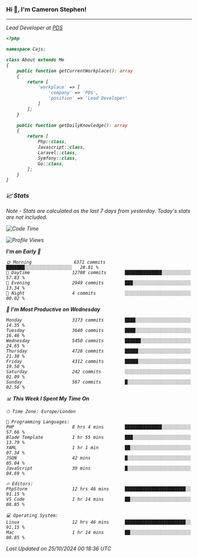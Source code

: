 ### Hi 👋, I'm Cameron Stephen!
<hr>
<p><em>Lead Developer at <a href="https://prindatasolutions.co.uk">PDS</a></p>


```php
<?php

namespace Cajs;

class About extends Me
{
    public function getCurrentWorkplace(): array
    {
        return [
            'workplace' => [
                'company' => 'PDS',
                'position' => 'Lead Developer'
            ]
        ];
    }

    public function getDailyKnowledge(): array
    {
        return [
            Php::class,
            Javascript::class,
            Laravel::class,
            Symfony::class,
            Go::class,
        ];
    }
}
```

### 📈 Stats
<p><em>Note - Stats are calculated as the last 7 days from yesterday. Today's stats are not included.</em></p>


<!--START_SECTION:waka-->
![Code Time](http://img.shields.io/badge/Code%20Time-4%2C032%20hrs%2051%20mins-blue)

![Profile Views](http://img.shields.io/badge/Profile%20Views-0-blue)

**I'm an Early 🐤** 

```text
🌞 Morning                6371 commits        ███████░░░░░░░░░░░░░░░░░░   28.81 % 
🌆 Daytime                12788 commits       ██████████████░░░░░░░░░░░   57.83 % 
🌃 Evening                2949 commits        ███░░░░░░░░░░░░░░░░░░░░░░   13.34 % 
🌙 Night                  4 commits           ░░░░░░░░░░░░░░░░░░░░░░░░░   00.02 % 
```
📅 **I'm Most Productive on Wednesday** 

```text
Monday                   3173 commits        ████░░░░░░░░░░░░░░░░░░░░░   14.35 % 
Tuesday                  3640 commits        ████░░░░░░░░░░░░░░░░░░░░░   16.46 % 
Wednesday                5450 commits        ██████░░░░░░░░░░░░░░░░░░░   24.65 % 
Thursday                 4728 commits        █████░░░░░░░░░░░░░░░░░░░░   21.38 % 
Friday                   4312 commits        █████░░░░░░░░░░░░░░░░░░░░   19.50 % 
Saturday                 242 commits         ░░░░░░░░░░░░░░░░░░░░░░░░░   01.09 % 
Sunday                   567 commits         █░░░░░░░░░░░░░░░░░░░░░░░░   02.56 % 
```


📊 **This Week I Spent My Time On** 

```text
🕑︎ Time Zone: Europe/London

💬 Programming Languages: 
PHP                      8 hrs 4 mins        ██████████████░░░░░░░░░░░   57.66 % 
Blade Template           1 hr 55 mins        ███░░░░░░░░░░░░░░░░░░░░░░   13.79 % 
YAML                     1 hr 1 min          ██░░░░░░░░░░░░░░░░░░░░░░░   07.34 % 
JSON                     42 mins             █░░░░░░░░░░░░░░░░░░░░░░░░   05.04 % 
JavaScript               39 mins             █░░░░░░░░░░░░░░░░░░░░░░░░   04.69 % 

🔥 Editors: 
PhpStorm                 12 hrs 46 mins      ███████████████████████░░   91.15 % 
VS Code                  1 hr 14 mins        ██░░░░░░░░░░░░░░░░░░░░░░░   08.85 % 

💻 Operating System: 
Linux                    12 hrs 46 mins      ███████████████████████░░   91.15 % 
Mac                      1 hr 14 mins        ██░░░░░░░░░░░░░░░░░░░░░░░   08.85 % 
```


 Last Updated on 25/10/2024 00:18:36 UTC
<!--END_SECTION:waka-->
